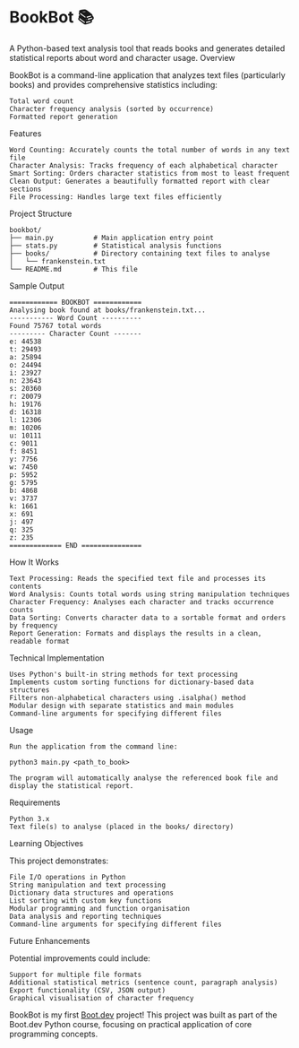 # BookBot 📚

A Python-based text analysis tool that reads books and generates detailed statistical reports about word and character usage.
Overview

BookBot is a command-line application that analyzes text files (particularly books) and provides comprehensive statistics including:

    Total word count
    Character frequency analysis (sorted by occurrence)
    Formatted report generation

Features

    Word Counting: Accurately counts the total number of words in any text file
    Character Analysis: Tracks frequency of each alphabetical character
    Smart Sorting: Orders character statistics from most to least frequent
    Clean Output: Generates a beautifully formatted report with clear sections
    File Processing: Handles large text files efficiently

Project Structure

    bookbot/
    ├── main.py          # Main application entry point
    ├── stats.py         # Statistical analysis functions
    ├── books/           # Directory containing text files to analyse
    │   └── frankenstein.txt
    └── README.md        # This file

Sample Output

    ============ BOOKBOT ============
    Analysing book found at books/frankenstein.txt...
    ----------- Word Count ----------
    Found 75767 total words
    --------- Character Count -------
    e: 44538
    t: 29493
    a: 25894
    o: 24494
    i: 23927
    n: 23643
    s: 20360
    r: 20079
    h: 19176
    d: 16318
    l: 12306
    m: 10206
    u: 10111
    c: 9011
    f: 8451
    y: 7756
    w: 7450
    p: 5952
    g: 5795
    b: 4868
    v: 3737
    k: 1661
    x: 691
    j: 497
    q: 325
    z: 235
    ============= END ===============

How It Works

    Text Processing: Reads the specified text file and processes its contents
    Word Analysis: Counts total words using string manipulation techniques
    Character Frequency: Analyses each character and tracks occurrence counts
    Data Sorting: Converts character data to a sortable format and orders by frequency
    Report Generation: Formats and displays the results in a clean, readable format

Technical Implementation

    Uses Python's built-in string methods for text processing
    Implements custom sorting functions for dictionary-based data structures
    Filters non-alphabetical characters using .isalpha() method
    Modular design with separate statistics and main modules
    Command-line arguments for specifying different files
        
Usage

    Run the application from the command line:

    python3 main.py <path_to_book>

    The program will automatically analyse the referenced book file and display the statistical report.
    
Requirements

    Python 3.x
    Text file(s) to analyse (placed in the books/ directory)

Learning Objectives

This project demonstrates:

    File I/O operations in Python
    String manipulation and text processing
    Dictionary data structures and operations
    List sorting with custom key functions
    Modular programming and function organisation
    Data analysis and reporting techniques
    Command-line arguments for specifying different files

Future Enhancements

Potential improvements could include:

    Support for multiple file formats
    Additional statistical metrics (sentence count, paragraph analysis)
    Export functionality (CSV, JSON output)
    Graphical visualisation of character frequency

BookBot is my first [Boot.dev](https://www.boot.dev) project! This project was built as part of the Boot.dev Python course, focusing on practical application of core programming concepts.
